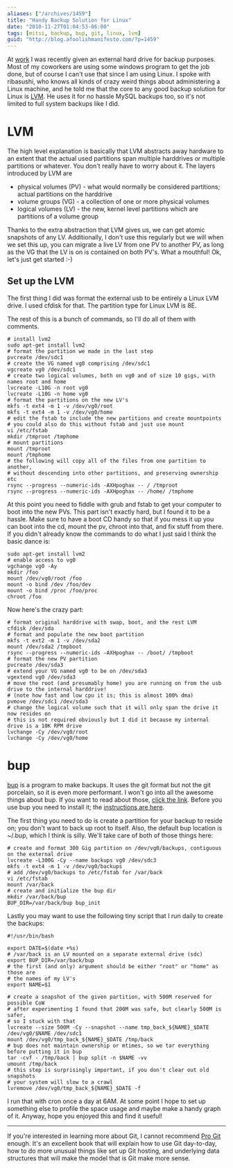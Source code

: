 ```yaml
---
aliases: ["/archives/1459"]
title: "Handy Backup Solution for Linux"
date: "2010-11-27T01:04:53-06:00"
tags: [mitsi, backup, bup, git, linux, lvm]
guid: "http://blog.afoolishmanifesto.com/?p=1459"
---
```

At [work](http://mitsi.com/) I was recently given an external hard drive for backup purposes. Most of my coworkers are using some windows program to get the job done, but of course I can't use that since I am using Linux. I spoke with ribasushi, who knows all kinds of crazy weird things about administering a Linux machine, and he told me that the core to any good backup solution for Linux is [LVM](http://en.wikipedia.org/wiki/Logical_Volume_Manager_%28Linux%29). He uses it for no hassle MySQL backups too, so it's not limited to full system backups like I did.

# LVM

The high level explanation is basically that LVM abstracts away hardware to an extent that the actual used partitions span multiple harddrives or multiple partitions or whatever. You don't really have to worry about it. The layers introduced by LVM are

- physical volumes (PV) - what would normally be considered partitions; actual partitions on the harddrive
- volume groups (VG) - a collection of one or more physical volumes
- logical volumes (LV) - the new, kernel level partitions which are partitions of a volume group

Thanks to the extra abstraction that LVM gives us, we can get atomic snapshots of any LV. Additionally, I don't use this regularly but we will when we set this up, you can migrate a live LV from one PV to another PV, as long as the VG that the LV is on is contained on both PV's. What a mouthful! Ok, let's just get started :-)

## Set up the LVM

The first thing I did was format the external usb to be entirely a Linux LVM drive. I used cfdisk for that. The partition type for Linux LVM is 8E.

The rest of this is a bunch of commands, so I'll do all of them with comments.

    # install lvm2
    sudo apt-get install lvm2
    # format the partition we made in the last step
    pvcreate /dev/sdc1
    # create the VG named vg0 comprising /dev/sdc1
    vgcreate vg0 /dev/sdc1
    # create two logical volumes, both on vg0 and of size 10 gigs, with names root and home
    lvcreate -L10G -n root vg0
    lvcreate -L10G -n home vg0
    # format the partitions on the new LV's
    mkfs -t ext4 -m 1 -v /dev/vg0/root
    mkfs -t ext4 -m 1 -v /dev/vg0/home
    # edit the fstab to include the new partitions and create mountpoints
    # you could also do this without fstab and just use mount
    vi /etc/fstab
    mkdir /tmproot /tmphome
    # mount partitions
    mount /tmproot
    mount /tmphome
    # the following will copy all of the files from one partition to another,
    # without descending into other partitions, and preserving ownership etc
    rsync --progress --numeric-ids -AXHpoghax -- / /tmproot
    rsync --progress --numeric-ids -AXHpoghax -- /home/ /tmphome

At this point you need to fiddle with grub and fstab to get your computer to boot into the new PVs. This part isn't exactly hard, but I found it to be a hassle. Make sure to have a boot CD handy so that if you mess it up you can boot into the cd, mount the pv, chroot into that, and fix stuff from there. If you didn't already know the commands to do what I just said I think the basic dance is:

    sudo apt-get install lvm2
    # enable access to vg0
    vgchange vg0 -Ay
    mkdir /foo
    mount /dev/vg0/root /foo
    mount -o bind /dev /foo/dev
    mount -o bind /proc /foo/proc
    chroot /foo

Now here's the crazy part:

    # format original harddrive with swap, boot, and the rest LVM
    cfdisk /dev/sda
    # format and populate the new boot partition
    mkfs -t ext2 -m 1 -v /dev/sda2
    mount /dev/sda2 /tmpboot
    rsync --progress --numeric-ids -AXHpoghax -- /boot/ /tmpboot
    # format the new PV partition
    pvcreate /dev/sda3
    # extend your VG named vg0 to be on /dev/sda3
    vgextend vg0 /dev/sda3
    # move the root (and presumably home) you are running on from the usb drive to the internal harddrive!
    # (note how fast and low cpu it is; this is almost 100% dma)
    pvmove /dev/sdc1 /dev/sda3
    # change the logical volume such that it will only span the drive it now resides on
    # this is not required obviously but I did it because my internal drive is a 10K RPM drive
    lvchange -Cy /dev/vg0/root
    lvchange -Cy /dev/vg0/home

# bup

[bup](https://github.com/apenwarr/bup) is a program to make backups. It uses the git format but not the git porcelain, so it is even more performant. I won't go into all the awesome things about bup. If you want to read about those, [click the link](https://github.com/apenwarr/bup). Before you use bup you need to install it; the [instructions are here]().

The first thing you need to do is create a partition for your backup to reside on; you don't want to back up root to itself. Also, the default bup location is ~/.bup, which I think is silly. We'll take care of both of those things here:

    # create and format 300 Gig partition on /dev/vg0/backups, contiguous on the external drive
    lvcreate -L300G -Cy --name backups vg0 /dev/sdc3
    mkfs -t ext4 -m 1 -v /dev/vg0/backups
    # add /dev/vg0/backups to /etc/fstab for /var/back
    vi /etc/fstab
    mount /var/back
    # create and initialize the bup dir
    mkdir /var/back/bup
    BUP_DIR=/var/back/bup bup_init

Lastly you may want to use the following tiny script that I run daily to create the backups:

    #!/usr/bin/bash

    export DATE=$(date +%s)
    # /var/back is an LV mounted on a separate external drive (sdc)
    export BUP_DIR=/var/back/bup
    # the first (and only) argument should be either "root" or "home" as those are
    # the names of my LV's
    export NAME=$1

    # create a snapshot of the given partition, with 500M reserved for possible CoW
    # after experimenting I found that 200M was safe, but clearly 500M is safer,
    # so I stuck with that
    lvcreate --size 500M -Cy --snapshot --name tmp_back_${NAME}_$DATE /dev/vg0/$NAME /dev/sdc1
    mount /dev/vg0/tmp_back_${NAME}_$DATE /tmp/back
    # bup does not maintain ownership or mtimes, so we tar everything before putting it in bup
    tar -cvf - /tmp/back | bup split -n $NAME -vv
    umount /tmp/back
    # this step is surprisingly important, if you don't clear out old snapshots
    # your system will slow to a crawl
    lvremove /dev/vg0/tmp_back_${NAME}_$DATE -f

I run that with cron once a day at 6AM. At some point I hope to set up something else to profile the space usage and maybe make a handy graph of it. Anyway, hope you enjoyed this and find it useful!

---

If you're interested in learning more about Git, I cannot recommend
<a  href="https://www.amazon.com/gp/product/1484200772/ref=as_li_tl?ie=UTF8&camp=1789&creative=9325&creativeASIN=1484200772&linkCode=as2&tag=afoolishmanif-20&linkId=73f85964b6ab98ea870583701b7e77aa">Pro Git</a><img src="//ir-na.amazon-adsystem.com/e/ir?t=afoolishmanif-20&l=am2&o=1&a=1484200772" width="1" height="1" border="0" alt="" style="border:none !important; margin:0px !important;" />
enough.  It's an excellent book that will explain how to use Git day-to-day, how
to do more unusual things like set up Git hosting, and underlying data
structures that will make the model that is Git make more sense.
